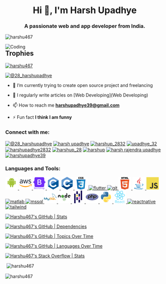 <h1 align="center">Hi 👋, I'm Harsh Upadhye</h1>
<h3 align="center">A passionate web and app developer from India.</h3>

<p align="left"> <img src="https://komarev.com/ghpvc/?username=harshu467&label=Profile%20views&color=0e75b6&style=flat" alt="harshu467" /> </p>
<p align="left">
<img align="right" alt="Coding" width="1000"src="https://camo.githubusercontent.com/cae12fddd9d6982901d82580bdf321d81fb299141098ca1c2d4891870827bf17/68747470733a2f2f6d69726f2e6d656469756d2e636f6d2f6d61782f313336302f302a37513379765349765f7430696f4a2d5a2e676966">
</p>
<h2>Trophies</h2>
<p align="left"> <a href="https://github.com/ryo-ma/github-profile-trophy"><img src="https://github-profile-trophy.vercel.app/?username=harshu467" alt="harshu467" /></a> </p>

<p align="left"> <a href="https://twitter.com/@28_harshupadhye" target="blank"><img src="https://img.shields.io/twitter/follow/@28_harshupadhye?logo=twitter&style=for-the-badge" alt="@28_harshupadhye" /></a> </p>

- 🔭 I’m currently trying to create open source project and freelancing

- 📝 I regularly write articles on [Web Developing](Web Developing)

- 📫 How to reach me **harshupadhye39@gmail.com**

- ⚡ Fun fact **I think I am funny**

<h3 align="left">Connect with me:</h3>
<p align="left">
<a href="https://twitter.com/@28_harshupadhye" target="blank"><img align="center" src="https://raw.githubusercontent.com/rahuldkjain/github-profile-readme-generator/master/src/images/icons/Social/twitter.svg" alt="@28_harshupadhye" height="30" width="40" /></a>
<a href="https://www.linkedin.com/in/harsh-upadhye-b0269a213/ target="blank"><img align="center" src="https://raw.githubusercontent.com/rahuldkjain/github-profile-readme-generator/master/src/images/icons/Social/linked-in-alt.svg" alt="harsh upadhye" height="30" width="40" /></a>
<a href="https://instagram.com/harshup_2832" target="blank"><img align="center" src="https://raw.githubusercontent.com/rahuldkjain/github-profile-readme-generator/master/src/images/icons/Social/instagram.svg" alt="harshup_2832" height="30" width="40" /></a>
<a href="https://www.codechef.com/users/upadhye_32" target="blank"><img align="center" src="https://cdn.jsdelivr.net/npm/simple-icons@3.1.0/icons/codechef.svg" alt="upadhye_32" height="30" width="40" /></a>
<a href="https://www.hackerrank.com/harshupadhye2832" target="blank"><img align="center" src="https://raw.githubusercontent.com/rahuldkjain/github-profile-readme-generator/master/src/images/icons/Social/hackerrank.svg" alt="harshupadhye2832" height="30" width="40" /></a>
<a href="https://codeforces.com/profile/harshup_28" target="blank"><img align="center" src="https://raw.githubusercontent.com/rahuldkjain/github-profile-readme-generator/master/src/images/icons/Social/codeforces.svg" alt="harshup_28" height="30" width="40" /></a>
<a href="https://www.leetcode.com/harshup" target="blank"><img align="center" src="https://raw.githubusercontent.com/rahuldkjain/github-profile-readme-generator/master/src/images/icons/Social/leet-code.svg" alt="harshup" height="30" width="40" /></a>
<a href="https://www.hackerearth.com/harsh rajendra upadhye" target="blank"><img align="center" src="https://raw.githubusercontent.com/rahuldkjain/github-profile-readme-generator/master/src/images/icons/Social/hackerearth.svg" alt="harsh rajendra upadhye" height="30" width="40" /></a>
<a href="https://auth.geeksforgeeks.org/user/harshupadhye39" target="blank"><img align="center" src="https://raw.githubusercontent.com/rahuldkjain/github-profile-readme-generator/master/src/images/icons/Social/geeks-for-geeks.svg" alt="harshupadhye39" height="30" width="40" /></a>
</p>

<h3 align="left">Languages and Tools:</h3>
<p align="left"> <a href="https://developer.android.com" target="_blank" rel="noreferrer"> <img src="https://raw.githubusercontent.com/devicons/devicon/master/icons/android/android-original-wordmark.svg" alt="android" width="40" height="40"/> </a> <a href="https://aws.amazon.com" target="_blank" rel="noreferrer"> <img src="https://raw.githubusercontent.com/devicons/devicon/master/icons/amazonwebservices/amazonwebservices-original-wordmark.svg" alt="aws" width="40" height="40"/> </a> <a href="https://getbootstrap.com" target="_blank" rel="noreferrer"> <img src="https://raw.githubusercontent.com/devicons/devicon/master/icons/bootstrap/bootstrap-plain-wordmark.svg" alt="bootstrap" width="40" height="40"/> </a> <a href="https://www.cprogramming.com/" target="_blank" rel="noreferrer"> <img src="https://raw.githubusercontent.com/devicons/devicon/master/icons/c/c-original.svg" alt="c" width="40" height="40"/> </a> <a href="https://www.w3schools.com/cpp/" target="_blank" rel="noreferrer"> <img src="https://raw.githubusercontent.com/devicons/devicon/master/icons/cplusplus/cplusplus-original.svg" alt="cplusplus" width="40" height="40"/> </a> <a href="https://www.w3schools.com/css/" target="_blank" rel="noreferrer"> <img src="https://raw.githubusercontent.com/devicons/devicon/master/icons/css3/css3-original-wordmark.svg" alt="css3" width="40" height="40"/> </a> <a href="https://flutter.dev" target="_blank" rel="noreferrer"> <img src="https://www.vectorlogo.zone/logos/flutterio/flutterio-icon.svg" alt="flutter" width="40" height="40"/> </a> <a href="https://git-scm.com/" target="_blank" rel="noreferrer"> <img src="https://www.vectorlogo.zone/logos/git-scm/git-scm-icon.svg" alt="git" width="40" height="40"/> </a> <a href="https://www.w3.org/html/" target="_blank" rel="noreferrer"> <img src="https://raw.githubusercontent.com/devicons/devicon/master/icons/html5/html5-original-wordmark.svg" alt="html5" width="40" height="40"/> </a> <a href="https://www.java.com" target="_blank" rel="noreferrer"> <img src="https://raw.githubusercontent.com/devicons/devicon/master/icons/java/java-original.svg" alt="java" width="40" height="40"/> </a> <a href="https://developer.mozilla.org/en-US/docs/Web/JavaScript" target="_blank" rel="noreferrer"> <img src="https://raw.githubusercontent.com/devicons/devicon/master/icons/javascript/javascript-original.svg" alt="javascript" width="40" height="40"/> </a> <a href="https://www.mathworks.com/" target="_blank" rel="noreferrer"> <img src="https://upload.wikimedia.org/wikipedia/commons/2/21/Matlab_Logo.png" alt="matlab" width="40" height="40"/> </a> <a href="https://www.microsoft.com/en-us/sql-server" target="_blank" rel="noreferrer"> <img src="https://www.svgrepo.com/show/303229/microsoft-sql-server-logo.svg" alt="mssql" width="40" height="40"/> </a> <a href="https://www.mysql.com/" target="_blank" rel="noreferrer"> <img src="https://raw.githubusercontent.com/devicons/devicon/master/icons/mysql/mysql-original-wordmark.svg" alt="mysql" width="40" height="40"/> </a> <a href="https://nodejs.org" target="_blank" rel="noreferrer"> <img src="https://raw.githubusercontent.com/devicons/devicon/master/icons/nodejs/nodejs-original-wordmark.svg" alt="nodejs" width="40" height="40"/> </a> <a href="https://pandas.pydata.org/" target="_blank" rel="noreferrer"> <img src="https://raw.githubusercontent.com/devicons/devicon/2ae2a900d2f041da66e950e4d48052658d850630/icons/pandas/pandas-original.svg" alt="pandas" width="40" height="40"/> </a> <a href="https://www.php.net" target="_blank" rel="noreferrer"> <img src="https://raw.githubusercontent.com/devicons/devicon/master/icons/php/php-original.svg" alt="php" width="40" height="40"/> </a> <a href="https://www.python.org" target="_blank" rel="noreferrer"> <img src="https://raw.githubusercontent.com/devicons/devicon/master/icons/python/python-original.svg" alt="python" width="40" height="40"/> </a> <a href="https://reactjs.org/" target="_blank" rel="noreferrer"> <img src="https://raw.githubusercontent.com/devicons/devicon/master/icons/react/react-original-wordmark.svg" alt="react" width="40" height="40"/> </a> <a href="https://reactnative.dev/" target="_blank" rel="noreferrer"> <img src="https://reactnative.dev/img/header_logo.svg" alt="reactnative" width="40" height="40"/> </a> <a href="https://tailwindcss.com/" target="_blank" rel="noreferrer"> <img src="https://www.vectorlogo.zone/logos/tailwindcss/tailwindcss-icon.svg" alt="tailwind" width="40" height="40"/> </a> </p>

[![Harshu467's GitHub | Stats](https://stats.quine.sh/Harshu467/github?theme=dark)](https://quine.sh?utm_source=widgets&utm_campaign=Harshu467)

[![Harshu467's GitHub | Dependencies](https://stats.quine.sh/Harshu467/dependencies?theme=dark)](https://quine.sh?utm_source=widgets&utm_campaign=Harshu467)

[![Harshu467's GitHub | Topics Over Time](https://stats.quine.sh/Harshu467/topics-over-time?theme=dark)](https://quine.sh?utm_source=widgets&utm_campaign=Harshu467)

[![Harshu467's GitHub | Languages Over Time](https://stats.quine.sh/Harshu467/languages-over-time?theme=dark)](https://quine.sh?utm_source=widgets&utm_campaign=Harshu467)

[![Harshu467's Stack Overflow | Stats](https://stats.quine.sh/Harshu467/stack-overflow?theme=dark)](https://quine.sh?utm_source=widgets&utm_campaign=Harshu467)

<p>&nbsp;<img align="center" src="https://github-readme-stats.vercel.app/api?username=harshu467&show_icons=true&locale=en" alt="harshu467" /></p>

<p><img align="center" src="https://github-readme-streak-stats.herokuapp.com/?user=harshu467&" alt="harshu467" /></p>
